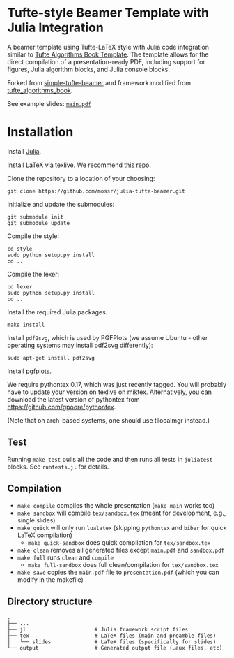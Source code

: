 # Tufte-style Beamer Template with Julia Integration
A beamer template using Tufte-LaTeX style with Julia code integration similar to [Tufte Algorithms Book Template](https://github.com/sisl/tufte_algorithms_book). The template allows for the direct compilation of a presentation-ready PDF, including support for figures, Julia algorithm blocks, and Julia console blocks.


Forked from [simple-tufte-beamer](https://github.com/ViniciusBRodrigues/simple-tufte-beamer) and framework modified from [tufte_algorithms_book](https://github.com/sisl/tufte_algorithms_book).

See example slides: [`main.pdf`](https://github.com/mossr/julia-tufte-beamer/blob/master/main.pdf)


# Installation
Install [Julia](https://julialang.org/downloads/).

Install LaTeX via texlive. We recommend [this repo](https://github.com/scottkosty/install-tl-ubuntu).

Clone the repository to a location of your choosing:
```
git clone https://github.com/mossr/julia-tufte-beamer.git
```

Initialize and update the submodules:
```
git submodule init
git submodule update
```

Compile the style:
```
cd style
sudo python setup.py install
cd ..
```

Compile the lexer:
```
cd lexer
sudo python setup.py install
cd ..
```

Install the required Julia packages.
```
make install
```

Install `pdf2svg`, which is used by PGFPlots (we assume Ubuntu - other operating systems may install pdf2svg differently):
```
sudo apt-get install pdf2svg
```

Install [pgfplots](https://ctan.org/pkg/pgfplots).

We require pythontex 0.17, which was just recently tagged. You will probably have to update your version on texlive on miktex. Alternatively, you can download the latest version of pythontex from https://github.com/gpoore/pythontex.

(Note that on arch-based systems, one should use tllocalmgr instead.)

## Test

Running `make test` pulls all the code and then runs all tests in `juliatest` blocks. See `runtests.jl` for details.

## Compilation

* `make compile` compiles the whole presentation (`make main` works too)
* `make sandbox` will compile `tex/sandbox.tex` (meant for development, e.g., single slides)
* `make quick` will only run `lualatex` (skipping `pythontex` and `biber` for quick LaTeX compilation)
    * `make quick-sandbox` does quick compilation for `tex/sandbox.tex`
* `make clean` removes all generated files except `main.pdf` and `sandbox.pdf`
* `make full` runs `clean` and `compile`
    * `make full-sandbox` does full clean/compilation for `tex/sandbox.tex`
* `make save` copies the `main.pdf` file to `presentation.pdf` (which you can modify in the makefile)


## Directory structure

    .
    ├── ...
    ├── jl                      # Julia framework script files
    ├── tex                     # LaTeX files (main and preamble files)
    │   └── slides              # LaTeX files (specifically for slides)
    └── output                  # Generated output file (.aux files, etc)
